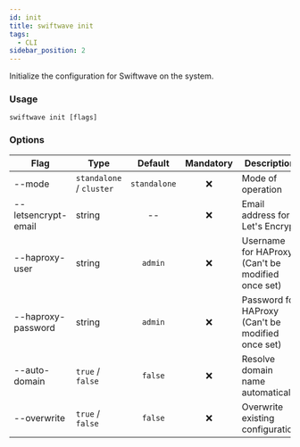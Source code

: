 ```yaml
---
id: init
title: swiftwave init
tags:
  - CLI
sidebar_position: 2
---
```


Initialize the configuration for Swiftwave on the system. 

### Usage

```
swiftwave init [flags]
```

### Options


| Flag       |   Type   |  Default |  Mandatory |     Description           |
|------------|----------|----------|------------|---------------------------|
| --mode     | `standalone` / `cluster` | <center>`standalone`</center> | <center>❌</center> | Mode of operation |
| --letsencrypt-email | string | <center>--</center> | <center>❌</center> | Email address for Let's Encrypt |
| --haproxy-user | string | <center>`admin`</center> | <center>❌</center> | Username for HAProxy (Can't be modified once set) |
| --haproxy-password | string | <center>`admin`</center> | <center>❌</center> | Password for HAProxy (Can't be modified once set) |
| --auto-domain | `true` / `false` | <center>`false`</center> | <center>❌</center> | Resolve domain name automatically |
| --overwrite | `true` / `false` | <center>`false`</center> | <center>❌</center> | Overwrite existing configuration |